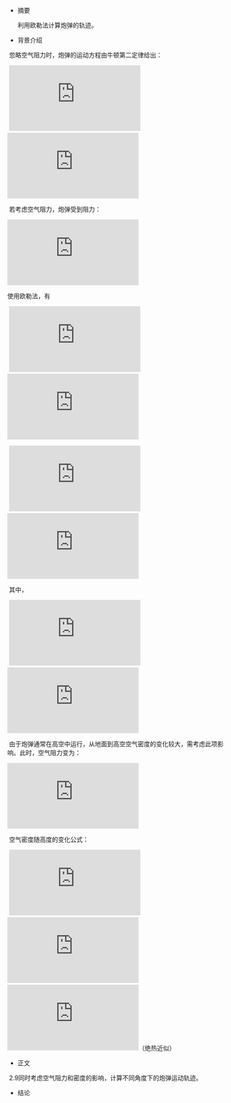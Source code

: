 * 摘要

  利用欧勒法计算炮弹的轨迹。
* 背景介绍
  
  忽略空气阻力时，炮弹的运动方程由牛顿第二定律给出：
  
  ![](http://latex.codecogs.com/gif.latex?%5Cfrac%7Bd%5E2x%7D%7Bdt%5E2%7D%3D0)　　　　
  ![](http://latex.codecogs.com/gif.latex?%5Cfrac%7Bd%5E2y%7D%7Bdt%5E2%7D%3D-g)
  
  若考虑空气阻力，炮弹受到阻力：
  
  ![](http://latex.codecogs.com/gif.latex?F_%7Bdrag%7D%3D-B_2v%5E2)
  
  使用欧勒法，有
  
  ![](http://latex.codecogs.com/gif.latex?x_%7Bi&plus;1%7D%3Dx_%7Bi%7D&plus;v_%7Bx%2Ci%7D%5CDelta%7Bt%7D)　　　　　　　　
  ![](http://latex.codecogs.com/gif.latex?y_%7Bi&plus;1%7D%3Dy_%7Bi%7D&plus;v_%7By%2Ci%7D%5CDelta%7Bt%7D)
  
  ![](http://latex.codecogs.com/gif.latex?v_%7Bx%2Ci&plus;1%7D%3Dv_%7Bx%2Ci%7D&plus;F_%7Bdrag%2Cx%7D%5CDelta%20t)　　　　
  ![](http://latex.codecogs.com/gif.latex?v_%7By%2Ci&plus;1%7D%3Dv_%7By%2Ci%7D&plus;%28-g&plus;F_%7Bdrag%2Cy%7D%29%5CDelta%7Bt%7D)
  
  其中，
  
  ![](http://latex.codecogs.com/gif.latex?F_%7Bdrag%2Cx%7D%3D-%5Cfrac%7BB_2%7D%7Bm%7Dvv_%7Bx%2Ci%7D)　  　　　
  ![](http://latex.codecogs.com/gif.latex?F_%7Bdrag%2Cy%7D%3D-%5Cfrac%7BB_2%7D%7Bm%7Dvv_%7By%2Ci%7D)
  
  由于炮弹通常在高空中运行，从地面到高空空气密度的变化较大，需考虑此项影响。此时，空气阻力变为：
  
  ![](http://latex.codecogs.com/gif.latex?F_%7Bdrag%7D%5E%7B*%7D%3D%5Cfrac%7B%5Crho%7D%7B%5Crho%20_%7B0%7D%7DF_%7Bdrag%7D%28y%3D0%29)
  
  空气密度随高度的变化公式：
    
  ![](http://latex.codecogs.com/gif.latex?%5Crho%3D%5Crho_%7B0%7D%281-%5Cfrac%7Bay%7D%7BT_%7B0%7D%7D%29%5E%7B%5Calpha%7D)　　　　
  ![](http://latex.codecogs.com/gif.latex?a%20%5Capprox%206.5%5Ctimes%2010%5E%7B-3%7D%20m%5E%7B-1%7D)　　
  ![](http://latex.codecogs.com/gif.latex?%5Calpha%20%5Capprox%202.5)（绝热近似）
  
* 正文

  2.9同时考虑空气阻力和密度的影响，计算不同角度下的炮弹运动轨迹。

* 结论
